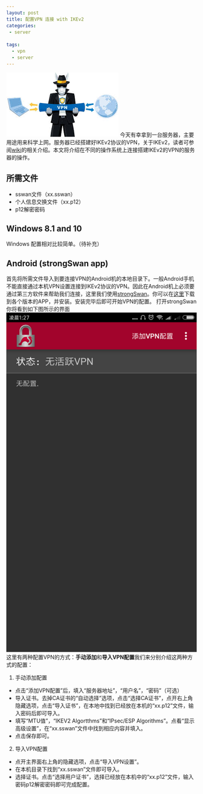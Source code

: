 ```yaml
---
layout: post
title: 配置VPN 连接 with IKEv2
categories: 
 - server

tags:
  - vpn
  - server
---
```

![VPN to the ture word](image//vpn.jpg)
今天有幸拿到一台服务器，主要用途用来科学上网。服务器已经搭建好IKEv2协议的VPN，关于IKEv2，读者可参阅[wiki](https://en.wikipedia.org/wiki/Internet_Key_Exchange)的相关介绍。本文将介绍在不同的操作系统上连接搭建IKEv2的VPN的服务器的操作。
##  所需文件
* sswan文件（xx.sswan）
* 个人信息交换文件（xx.p12）
* p12解密密码

## Windows 8.1 and 10
Windows 配置相对比较简单。（待补充）

## Android (strongSwan app)
首先将所需文件导入到要连接VPN的Android机的本地目录下。一般Android手机不能直接通过本机VPN设置连接到IKEv2协议的VPN。因此在Android机上必须要通过第三方软件来帮助我们连接，这里我们使用[strongSwan](https://www.strongswan.org/)。你可以在[这里](https://download.strongswan.org/Android/)下载到各个版本的APP，并安装。安装完毕后即可开始VPN的配置。
打开strongSwan你将看到如下图所示的界面
![strongSwan 主界面](image//ss_main.png)
这里有两种配置VPN的方式：**手动添加**和**导入VPN配置**我们来分别介绍这两种方式的配置：
1. 手动添加配置
  * 点击“添加VPN配置”后，填入“服务器地址”，“用户名”，“密码”（可选）
  * 导入证书。去掉CA证书的“自动选择”选项，点击“选择CA证书”，点开右上角隐藏选项，点击“导入证书”，在本地中找到已经放在本机的“xx.p12”文件，输入密码后即可导入。
  * 填写“MTU值”，“IKEV2 Algortthms”和“IPsec/ESP Algorithms”。点看“显示高级设置”，在“xx.sswan”文件中找到相应内容并填入。
  * 点击保存即可。

2. 导入VPN配置
  * 点开主界面右上角的隐藏选项，点击“导入VPN设置”。
  * 在本机目录下找到“xx.sswan”文件即可导入。
  * 选择证书。点击“选择用户证书”，选择已经放在本机中的“xx.p12”文件，输入密码p12解密密码即可完成配置。

 



